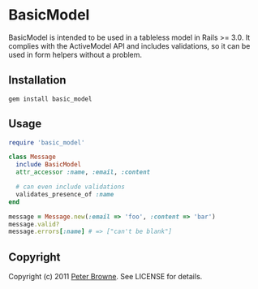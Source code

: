 # BasicModel

BasicModel is intended to be used in a tableless model in Rails >= 3.0. It complies with the ActiveModel API and includes validations, so it can be used in form helpers without a problem.

## Installation

```
gem install basic_model
```

## Usage
    
```ruby
require 'basic_model'

class Message
  include BasicModel
  attr_accessor :name, :email, :content

  # can even include validations
  validates_presence_of :name
end

message = Message.new(:email => 'foo', :content => 'bar')
message.valid?
message.errors[:name] # => ["can't be blank"]
```

## Copyright

Copyright (c) 2011 [Peter Browne](http://petebrowne.com). See LICENSE for details.
